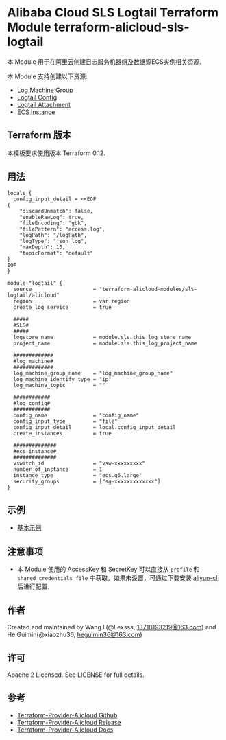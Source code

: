 Alibaba Cloud SLS Logtail Terraform Module 
terraform-alicloud-sls-logtail
=====================================================================

本 Module 用于在阿里云创建日志服务机器组及数据源ECS实例相关资源. 

本 Module 支持创建以下资源:

* [Log Machine Group](https://www.terraform.io/docs/providers/alicloud/r/log_machine_group.html)
* [Logtail Config](https://www.terraform.io/docs/providers/alicloud/r/logtail_config.html)
* [Logtail Attachment](https://www.terraform.io/docs/providers/alicloud/r/logtail_attachment.html)
* [ECS Instance](https://www.terraform.io/docs/providers/alicloud/r/instance.html)


## Terraform 版本

本模板要求使用版本 Terraform 0.12.

## 用法

```hcl
locals {
  config_input_detail = <<EOF
{
	"discardUnmatch": false,
	"enableRawLog": true,
	"fileEncoding": "gbk",
	"filePattern": "access.log",
	"logPath": "/logPath",
	"logType": "json_log",
	"maxDepth": 10,
	"topicFormat": "default"
}
EOF
}

module "logtail" {
  source                    = "terraform-alicloud-modules/sls-logtail/alicloud"
  region                    = var.region
  create_log_service        = true

  #####
  #SLS#
  #####
  logstore_name             = module.sls.this_log_store_name
  project_name              = module.sls.this_log_project_name

  #############
  #log machine#
  #############
  log_machine_group_name    = "log_machine_group_name"
  log_machine_identify_type = "ip"
  log_machine_topic         = ""

  ############
  #log config#
  ############
  config_name               = "config_name"
  config_input_type         = "file"
  config_input_detail       = local.config_input_detail
  create_instances          = true

  ##############
  #ecs instance#
  ##############
  vswitch_id                = "vsw-xxxxxxxxx"
  number_of_instance        = 1
  instance_type             = "ecs.g6.large"
  security_groups           = ["sg-xxxxxxxxxxxxx"]
}

```

## 示例

* [基本示例](https://github.com/terraform-alicloud-modules/terraform-alicloud-sls-logtail/tree/master/examples/basic)

## 注意事项

* 本 Module 使用的 AccessKey 和 SecretKey 可以直接从 `profile` 和 `shared_credentials_file` 中获取。如果未设置，可通过下载安装 [aliyun-cli](https://github.com/aliyun/aliyun-cli#installation) 后进行配置.

作者
-------
Created and maintained by Wang li(@Lexsss, 13718193219@163.com) and He Guimin(@xiaozhu36, heguimin36@163.com)

许可
----
Apache 2 Licensed. See LICENSE for full details.

参考
---------
* [Terraform-Provider-Alicloud Github](https://github.com/terraform-providers/terraform-provider-alicloud)
* [Terraform-Provider-Alicloud Release](https://releases.hashicorp.com/terraform-provider-alicloud/)
* [Terraform-Provider-Alicloud Docs](https://www.terraform.io/docs/providers/alicloud/index.html)